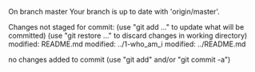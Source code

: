 On branch master
Your branch is up to date with 'origin/master'.

Changes not staged for commit:
  (use "git add <file>..." to update what will be committed)
  (use "git restore <file>..." to discard changes in working directory)
	modified:   README.md
	modified:   ../1-who_am_i
	modified:   ../README.md

no changes added to commit (use "git add" and/or "git commit -a")
